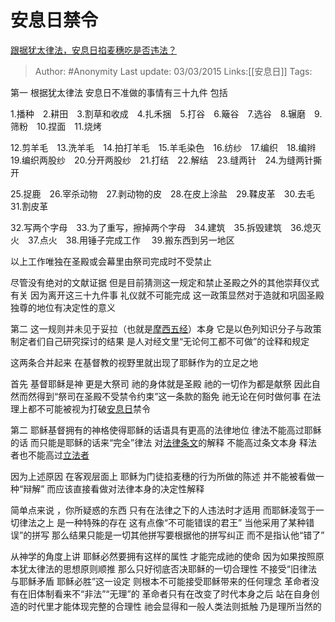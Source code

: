 # 安息日禁令
[跟据犹太律法，安息日掐麦穗吃是否违法？](https://www.zhihu.com/question/28334746/answer/40977196)

> Author: #Anonymity 
> Last update: 03/03/2015
> Links:[[安息日]]
> Tags:  

第一 根据犹太律法 安息日不准做的事情有三十九件 包括

1.播种　2.耕田　3.割草和收成　4.扎禾捆　5.打谷　6.簸谷　7.选谷　8.辗磨　9.筛粉　10.捏面　11.烧烤

12.剪羊毛　13.洗羊毛　14.拍打羊毛　15.羊毛染色　16.纺纱　17.编织　18.编辫　19.编织两股纱　20.分开两股纱　21.打结　22.解结　23.缝两针　24.为缝两针撕开

25.捉鹿　26.宰杀动物　27.剥动物的皮　28.在皮上涂盐　29.鞣皮革　30.去毛　31.割皮革

32.写两个字母　33.为了重写，擦掉两个字母　34.建筑　35.拆毁建筑　36.熄灭火　37.点火　38.用锤子完成工作 　39.搬东西到另一地区

  

以上工作唯独在圣殿或会幕里由祭司完成时不受禁止

  

尽管没有绝对的文献证据 但是目前猜测这一规定和禁止圣殿之外的其他崇拜仪式有关 因为离开这三十九件事 礼仪就不可能完成 这一政策显然对于造就和巩固圣殿独尊的地位有决定性的意义

  

第二 这一规则并未见于妥拉（也就是[摩西五经](https://www.zhihu.com/search?q=%E6%91%A9%E8%A5%BF%E4%BA%94%E7%BB%8F&search_source=Entity&hybrid_search_source=Entity&hybrid_search_extra=%7B%22sourceType%22%3A%22answer%22%2C%22sourceId%22%3A40977196%7D)）本身 它是以色列知识分子与政策制定者们自己研究探讨的结果 是人对经文里“无论何工都不可做”的诠释和规定

  

这两条合并起来 在基督教的视野里就出现了耶稣作为的立足之地

  

首先 基督耶稣是神 更是大祭司 祂的身体就是圣殿 祂的一切作为都是献祭 因此自然而然得到“祭司在圣殿不受禁令约束”这一条款的豁免 祂无论在何时做何事 在法理上都不可能被视为打破[安息日](https://www.zhihu.com/search?q=%E5%AE%89%E6%81%AF%E6%97%A5&search_source=Entity&hybrid_search_source=Entity&hybrid_search_extra=%7B%22sourceType%22%3A%22answer%22%2C%22sourceId%22%3A40977196%7D)禁令

  

第二 耶稣基督拥有的神格使得耶稣的话语具有更高的法律地位 律法不能高过耶稣的话 而只能是耶稣的话来“完全”律法 对[法律条文](https://www.zhihu.com/search?q=%E6%B3%95%E5%BE%8B%E6%9D%A1%E6%96%87&search_source=Entity&hybrid_search_source=Entity&hybrid_search_extra=%7B%22sourceType%22%3A%22answer%22%2C%22sourceId%22%3A40977196%7D)的解释 不能高过条文本身 释法者也不能高过[立法者](https://www.zhihu.com/search?q=%E7%AB%8B%E6%B3%95%E8%80%85&search_source=Entity&hybrid_search_source=Entity&hybrid_search_extra=%7B%22sourceType%22%3A%22answer%22%2C%22sourceId%22%3A40977196%7D)

  

因为上述原因 在客观层面上 耶稣为门徒掐麦穗的行为所做的陈述 并不能被看做一种“辩解” 而应该直接看做对法律本身的决定性解释

简单点来说 ，你所疑惑的东西 只有在法律之下的人违法时才适用 而耶稣凌驾于一切律法之上 是一种特殊的存在 这有点像“不可能错误的君王” 当他采用了某种错误”的拼写 那么结果只能是一切其他拼写要根据他的拼写纠正 而不是指认他“错了”

从神学的角度上讲 耶稣必然要拥有这样的属性 才能完成祂的使命 因为如果按照原本犹太律法的思想原则顺推 那么只好彻底否决耶稣的一切合理性 不接受“旧律法与耶稣矛盾 耶稣必胜”这一设定 则根本不可能接受耶稣带来的任何理念 革命者没有在旧体制看来不“非法”“无理”的 革命者只有在改变了时代本身之后 站在自身创造的时代里才能体现完整的合理性 祂会显得和一般人类法则抵触 乃是理所当然的